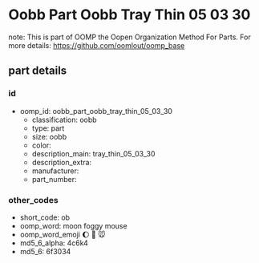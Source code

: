 # Oobb Part Oobb Tray Thin 05 03 30  

note: This is part of OOMP the Oopen Organization Method For Parts. For more details: https://github.com/oomlout/oomp_base

##  part details





### id
* oomp_id: oobb_part_oobb_tray_thin_05_03_30
  * classification: oobb
  * type: part
  * size: oobb
  * color: 
  * description_main: tray_thin_05_03_30
  * description_extra: 
  * manufacturer: 
  * part_number: 

### other_codes
* short_code: ob
* oomp_word: moon foggy mouse
* oomp_word_emoji :moon: :foggy: :mouse:
* md5_6_alpha: 4c6k4
* md5_6: 6f3034